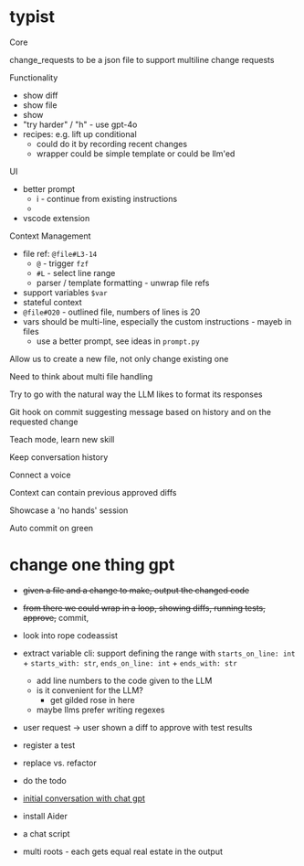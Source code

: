 # typist

Core

change_requests to be a json file to support multiline change requests

Functionality

- show diff
- show file
- show
- "try harder" / "h" - use gpt-4o
- recipes: e.g. lift up conditional
  - could do it by recording recent changes
  - wrapper could be simple template or could be llm'ed

UI

- better prompt
  - i - continue from existing instructions
  -
- vscode extension

Context Management

- file ref: `@file#L3-14`
  - `@` - trigger `fzf`
  - `#L` - select line range
  - parser / template formatting - unwrap file refs
- support variables `$var`
- stateful context
- `@file#O20` - outlined file, numbers of lines is 20
- vars should be multi-line, especially the custom instructions - mayeb in files
  - use a better prompt, see ideas in `prompt.py`

Allow us to create a new file, not only change existing one

Need to think about multi file handling

Try to go with the natural way the LLM likes to format its responses

Git hook on commit suggesting message based on history and on the requested change

Teach mode, learn new skill

Keep conversation history

Connect a voice

Context can contain previous approved diffs

Showcase a 'no hands' session

Auto commit on green

# change one thing gpt

- ~~given a file and a change to make, output the changed code~~
- ~~from there we could wrap in a loop, showing diffs, running tests, approve,~~ commit,

- look into rope codeassist
- extract variable cli: support defining the range with `starts_on_line: int` + `starts_with: str`, `ends_on_line: int` + `ends_with: str`
  - add line numbers to the code given to the LLM
  - is it convenient for the LLM?
    - get gilded rose in here
  - maybe llms prefer writing regexes
- user request -> user shown a diff to approve with test results
- register a test
- replace vs. refactor
- do the todo
- [initial conversation with chat gpt](https://chat.openai.com/share/9390b11a-1e71-4821-9fd0-714da658f139)
- install Aider
- a chat script
- multi roots - each gets equal real estate in the output
